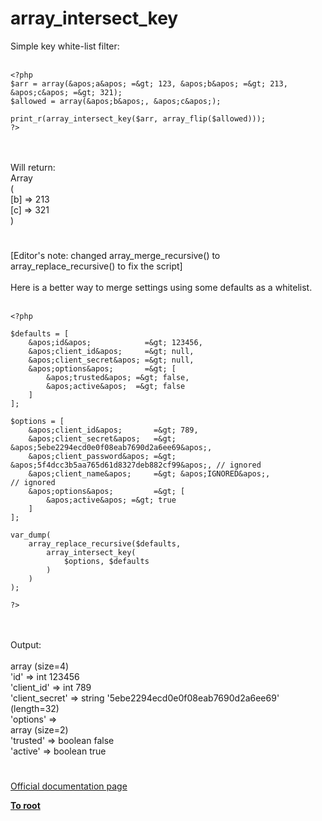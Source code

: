 # array_intersect_key



Simple key white-list filter:<br><br>

```
<?php
$arr = array(&apos;a&apos; =&gt; 123, &apos;b&apos; =&gt; 213, &apos;c&apos; =&gt; 321);
$allowed = array(&apos;b&apos;, &apos;c&apos;);

print_r(array_intersect_key($arr, array_flip($allowed)));
?>
```
<br><br>Will return:<br>Array<br>(<br>    [b] =&gt; 213<br>    [c] =&gt; 321<br>)  

#

[Editor&apos;s note: changed array_merge_recursive() to array_replace_recursive() to fix the script]<br><br>Here is a better way to merge settings using some defaults as a whitelist.<br><br>

```
<?php

$defaults = [
    &apos;id&apos;            =&gt; 123456,
    &apos;client_id&apos;     =&gt; null,
    &apos;client_secret&apos; =&gt; null,
    &apos;options&apos;       =&gt; [
        &apos;trusted&apos; =&gt; false,
        &apos;active&apos;  =&gt; false
    ]
];

$options = [
    &apos;client_id&apos;       =&gt; 789,
    &apos;client_secret&apos;   =&gt; &apos;5ebe2294ecd0e0f08eab7690d2a6ee69&apos;,
    &apos;client_password&apos; =&gt; &apos;5f4dcc3b5aa765d61d8327deb882cf99&apos;, // ignored
    &apos;client_name&apos;     =&gt; &apos;IGNORED&apos;,                          // ignored
    &apos;options&apos;         =&gt; [
        &apos;active&apos; =&gt; true
    ]
];

var_dump(
    array_replace_recursive($defaults, 
        array_intersect_key(
            $options, $defaults
        )
    )
);

?>
```
<br><br>Output:<br><br>array (size=4)<br>    &apos;id&apos;            =&gt; int 123456<br>    &apos;client_id&apos;     =&gt; int 789<br>    &apos;client_secret&apos; =&gt; string &apos;5ebe2294ecd0e0f08eab7690d2a6ee69&apos; (length=32)<br>    &apos;options&apos;       =&gt; <br>        array (size=2)<br>            &apos;trusted&apos; =&gt; boolean false<br>            &apos;active&apos;  =&gt; boolean true  

#

[Official documentation page](https://www.php.net/manual/en/function.array-intersect-key.php)

**[To root](/README.md)**